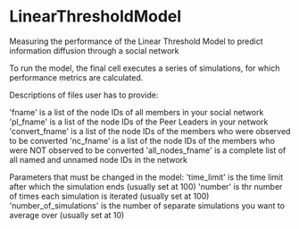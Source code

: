 # LinearThresholdModel
Measuring the performance of the Linear Threshold Model to predict information diffusion through a social network

To run the model, the final cell executes a series of simulations, for which performance metrics are calculated.

Descriptions of files user has to provide: 

'fname' is a list of the node IDs of all members in your social network
'pl_fname' is a list of the node IDs of the Peer Leaders in your network
'convert_fname' is a list of the node IDs of the members who were observed to be converted
'nc_fname' is a list of the node IDs of the members who were NOT observed to be converted
'all_nodes_fname' is a complete list of all named and unnamed node IDs in the network

Parameters that must be changed in the model:
'time_limit' is the time limit after which the simulation ends (usually set at 100)
'number' is thr number of times each simulation is iterated (usually set at 100)
'number_of_simulations' is the number of separate simulations you want to average over (usually set at 10)
